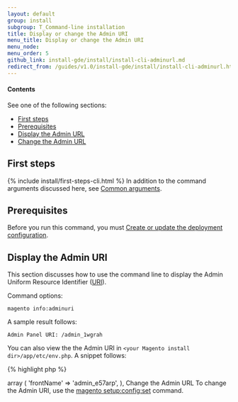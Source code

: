 ```yaml
---
layout: default
group: install 
subgroup: T_Command-line installation
title: Display or change the Admin URI
menu_title: Display or change the Admin URI
menu_node: 
menu_order: 5
github_link: install-gde/install/install-cli-adminurl.md
redirect_from: /guides/v1.0/install-gde/install/install-cli-adminurl.html
---
```


  
<h4>Contents</h4>

See one of the following sections:

*	<a href="#instgde-install-cli-first">First steps</a>
*	<a href="#instgde-cli-subcommands-store-prereq">Prerequisites</a>
*	<a href="#instgde-cli-displayurl">Display the Admin URL</a>
*	<a href="#instgde-cli-changeurl">Change the Admin URL</a>

<h2 id="instgde-cli-before">First steps</h2>
{% include install/first-steps-cli.html %}
In addition to the command arguments discussed here, see <a href="{{ site.gdeurl }}install-gde/install/install-cli-subcommands.html#instgde-cli-subcommands-common">Common arguments</a>.

<h2 id="instgde-cli-subcommands-db-prereq">Prerequisites</h2>
Before you run this command, you must <a href="{{ site.gdeurl }}install-gde/install/install-cli-subcommands-deployment.html">Create or update the deployment configuration</a>.

<h2 id="instgde-cli-displayurl">Display the Admin URI</h2>
This section discusses how to use the command line to display the Admin Uniform Resource Identifier (<a href="http://www.w3.org/Protocols/rfc2616/rfc2616-sec3.html#sec3.2" target="_blank">URI</a>).

Command options:

	magento info:adminuri

A sample result follows:

	Admin Panel URI: /admin_1wgrah

You can also view the the Admin URI in `<your Magento install dir>/app/etc/env.php`. A snippet follows:

{% highlight php %}
<? php
  'backend' =>
  array (
    'frontName' => 'admin_e57arp',
  ),
  <?
{% endhighlight %}

<h2 id="instgde-cli-changeurl">Change the Admin URL</h2>
To change the Admin URI, use the <a href="{{ site.gdeurl }}/install-gde/install/install-cli-subcommands-deployment.html">magento setup:config:set</a> command.